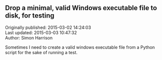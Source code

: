 ## Drop a minimal, valid Windows executable file to disk, for testing  
Originally published: 2015-03-02 14:24:03  
Last updated: 2015-03-03 10:47:32  
Author: Simon Harrison  
  
Sometimes I need to create a valid windows executable file from a Python script for the sake of running a test.